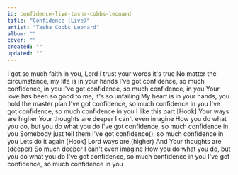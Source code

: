 ```yaml
---
id: confidence-live-tasha-cobbs-leonard
title: "Confidence (Live)"
artist: "Tasha Cobbs Leonard"
album: ""
cover: ""
created: ""
updated: ""
---
```


I got so much faith in you, Lord I trust your words it's true
No matter the circumstance, my life is in your hands
I've got confidence, so much confidence, in you
I've got confidence, so much confidence, in you
Your love has been so good to me, it's so unfailing
My heart is in your hands, you hold the master plan
I've got confidence, so much confidence in you
I've got confidence, so much confidence in you
I like this part
[Hook]
Your ways are higher
Your thoughts are deeper
I can't even imagine
How you do what you do, but you do what you do
I've got confidence, so much confidence in you
Somebody just tell them
I've got confidence(), so much confidence in you
Lets do it again
[Hook]
Lord ways are,(higher)
And Your thoughts are (deeper)
So much deeper
I can't even imagine
How you do what you do, but you do what you do
I've got confidence, so much confidence in you
I've got confidence, so much confidence in you